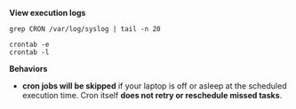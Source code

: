 **View execution logs**
```
grep CRON /var/log/syslog | tail -n 20
```

```
crontab -e
crontab -l
```

**Behaviors**
- **cron jobs will be skipped** if your laptop is off or asleep at the scheduled execution time. Cron itself **does not retry or reschedule missed tasks**.